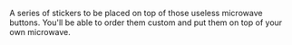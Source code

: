 A series of stickers to be placed on top of those useless microwave buttons. You'll be able to order them custom and put them on top of your own microwave.
